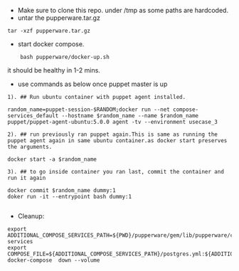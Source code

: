 
- Make sure to clone this repo. under /tmp as some paths are hardcoded.
- untar the pupperware.tar.gz
```
tar -xzf pupperware.tar.gz
```
- start docker compose.
```
    bash pupperware/docker-up.sh
```
it should be healthy in 1-2 mins.

- use commands as below once puppet master is up
```
1). ## Run ubuntu container with puppet agent installed.

random_name=puppet-session-$RANDOM;docker run --net compose-services_default --hostname $random_name --name $random_name puppet/puppet-agent-ubuntu:5.0.0 agent -tv --environment usecase_3

2). ## run previously ran puppet again.This is same as running the puppet agent again in same ubuntu container.as docker start preserves the arguments.

docker start -a $random_name

3). ## to go inside container you ran last, commit the container and run it again

docker commit $random_name dummy:1
doker run -it --entrypoint bash dummy:1


```
- Cleanup:
```
export ADDITIONAL_COMPOSE_SERVICES_PATH=${PWD}/pupperware/gem/lib/pupperware/compose-services
export COMPOSE_FILE=${ADDITIONAL_COMPOSE_SERVICES_PATH}/postgres.yml:${ADDITIONAL_COMPOSE_SERVICES_PATH}/puppetdb.yml:${ADDITIONAL_COMPOSE_SERVICES_PATH}/puppet.yml
docker-compose  down --volume
```

